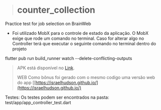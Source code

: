 

> # counter_collection
 Practice test for job selection on BrainWeb
 
 - Foi utilizado MobX para o controle de estado da aplicação. O MobX exige que rode um comando no terminal. 
 Caso for alterar algo no Controller terá que executar o seguinte comando no terminal dentro do projeto

flutter pub run build_runner watch --delete-conflicting-outputs

> APK está disponível no [Link](https://drive.google.com/file/d/13VVDlYYHt3U26vUmOOvZO79Y2d9-XWDU/view?usp=sharing).
> 
>  WEB Como bônus foi gerado com o mesmo codigo uma versão web do app [[https://israelhudson.github.io/](https://israelhudson.github.io/)

Testes: Os testes podem ser encontrados na pasta: test/app/app_controller_test.dart
